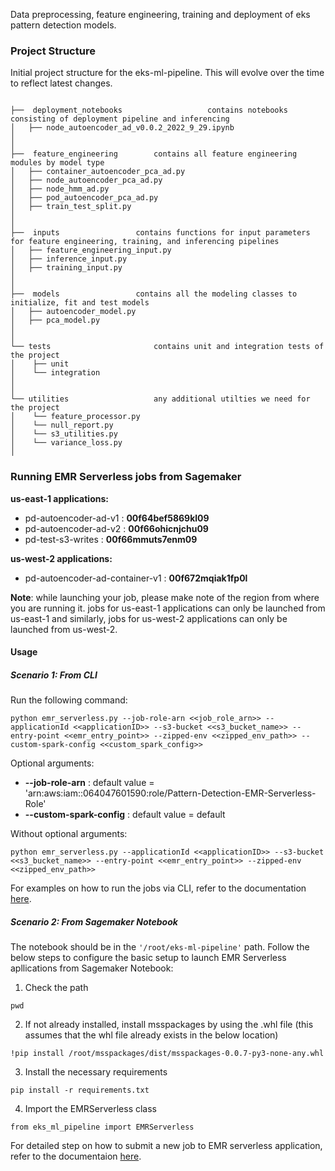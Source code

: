 Data preprocessing, feature engineering, training and deployment of eks pattern detection models.


### __Project Structure__

Initial project structure for the eks-ml-pipeline. This will evolve over the time to reflect latest changes. 

```

├──  deployment_notebooks					contains notebooks consisting of deployment pipeline and inferencing
│   ├── node_autoencoder_ad_v0.0.2_2022_9_29.ipynb
│
│
├──  feature_engineering		contains all feature engineering modules by model type
│   ├── container_autoencoder_pca_ad.py
│   ├── node_autoencoder_pca_ad.py
│   ├── node_hmm_ad.py
│   ├── pod_autoencoder_pca_ad.py
│   ├── train_test_split.py
│
│
├──  inputs					contains functions for input parameters for feature engineering, training, and inferencing pipelines
│   ├── feature_engineering_input.py
│   ├── inference_input.py
│   ├── training_input.py
│
│
├──  models					contains all the modeling classes to initialize, fit and test models
│   ├── autoencoder_model.py
│   ├── pca_model.py
│
│
└── tests						contains unit and integration tests of the project
│    ├── unit
│    └── integration
│
│
└── utilities					any additional utilties we need for the project
│    └── feature_processor.py  
│    └── null_report.py
│    └── s3_utilities.py 
│    └── variance_loss.py 
│ 

```


### __Running EMR Serverless jobs from Sagemaker__

__us-east-1 applications:__
* pd-autoencoder-ad-v1 : **00f64bef5869kl09**
* pd-autoencoder-ad-v2 : **00f66ohicnjchu09**
* pd-test-s3-writes : **00f66mmuts7enm09**

__us-west-2 applications:__ 
* pd-autoencoder-ad-container-v1  : **00f672mqiak1fp0l**

**Note**: while launching your job, please make note of the region from where you are running it.
jobs for us-east-1 applications can only be launched from us-east-1 and similarly, jobs for us-west-2 applications can only be launched from us-west-2. 
#### __Usage__
##### __Scenario 1: From CLI__

Run the following command:
```console
python emr_serverless.py --job-role-arn <<job_role_arn>> --applicationId <<applicationID>> --s3-bucket <<s3_bucket_name>> --entry-point <<emr_entry_point>> --zipped-env <<zipped_env_path>> --custom-spark-config <<custom_spark_config>>
```
Optional arguments:
- __--job-role-arn__    : default value = 'arn:aws:iam::064047601590:role/Pattern-Detection-EMR-Serverless-Role'
- __--custom-spark-config__   : default value = default
    
Without optional arguments:
```console
python emr_serverless.py --applicationId <<applicationID>> --s3-bucket <<s3_bucket_name>> --entry-point <<emr_entry_point>> --zipped-env <<zipped_env_path>>
```

For examples on how to run the jobs via CLI, refer to the documentation [here](https://dish-wireless-network.atlassian.net/wiki/spaces/~6329e5517f85f167779caffe/pages/318669446/EMR+Serverless+-+How+to+Guide#Run-examples).


##### __Scenario 2: From Sagemaker Notebook__

The notebook should be in the ```'/root/eks-ml-pipeline'``` path.
Follow the below steps to configure the basic setup to launch EMR Serverless apllications from Sagemaker Notebook:

1. Check the path 
```console
pwd
```
2. If not already installed, install msspackages by using the .whl file (this assumes that the whl file already exists in the below location)
```console
!pip install /root/msspackages/dist/msspackages-0.0.7-py3-none-any.whl
```
3. Install the necessary requirements
```console
pip install -r requirements.txt
```
4. Import the EMRServerless class
```console
from eks_ml_pipeline import EMRServerless
```
For detailed step on how to submit a new job to EMR serverless application, refer to the documentaion [here](https://dish-wireless-network.atlassian.net/wiki/spaces/~6329e5517f85f167779caffe/pages/318669446/EMR+Serverless+-+How+to+Guide#2.a-When-submitting-a-new-job-to-EMR-serverless-application).

